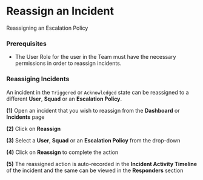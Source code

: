 # Reassign an Incident

Reassigning an Escalation Policy

### Prerequisites <a href="#prerequisites" id="prerequisites"></a>

* The User Role for the user in the Team must have the necessary permissions in order to reassign incidents.

### Reassiging Incidents <a href="#reassiging-incidents" id="reassiging-incidents"></a>

An incident in the `Triggered` or `Acknowledged` state can be reassigned to a different **User**, **Squad** or an **Escalation Policy**.

**(1)** Open an incident that you wish to reassign from the **Dashboard** or **Incidents** page

**(2)** Click on **Reassign**

**(3)** Select a **User**, **Squad** or an **Escalation Policy** from the drop-down

**(4)** Click on **Reassign** to complete the action

**(5)** The reassigned action is auto-recorded in the **Incident Activity Timeline** of the incident and the same can be viewed in the **Responders** section
